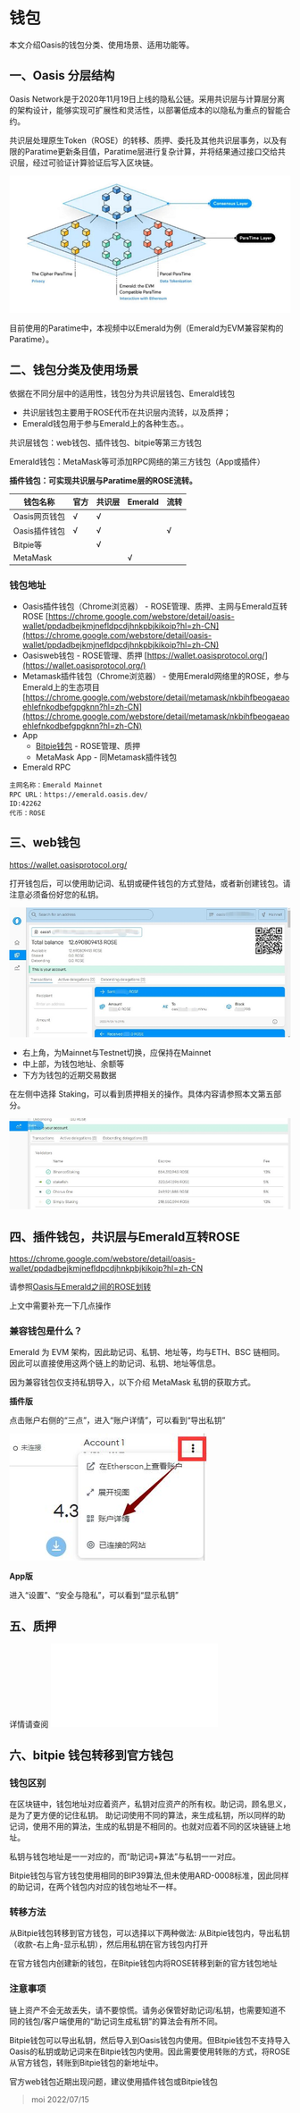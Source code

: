 # 钱包

本文介绍Oasis的钱包分类、使用场景、适用功能等。

## 一、Oasis 分层结构

Oasis Network是于2020年11月19日上线的隐私公链。采用共识层与计算层分离的架构设计，能够实现可扩展性和灵活性，以部署低成本的以隐私为重点的智能合约。

共识层处理原生Token（ROSE）的转移、质押、委托及其他共识层事务，以及有限的Paratime更新条目值，Paratime层进行复杂计算，并将结果通过接口交给共识层，经过可验证计算验证后写入区块链。

![](wallet_1.png)

目前使用的Paratime中，本视频中以Emerald为例（Emerald为EVM兼容架构的Paratime）。

## 二、钱包分类及使用场景

依据在不同分层中的适用性，钱包分为共识层钱包、Emerald钱包

- 共识层钱包主要用于ROSE代币在共识层内流转，以及质押；
- Emerald钱包用于参与Emerald上的各种生态。。

共识层钱包：web钱包、插件钱包、bitpie等第三方钱包

Emerald钱包：MetaMask等可添加RPC网络的第三方钱包（App或插件）

**插件钱包：可实现共识层与Paratime层的ROSE流转。**

钱包名称|官方|共识层|Emerald|流转
-|-|-|-|-
Oasis网页钱包|√|√||
Oasis插件钱包|√|√||√
Bitpie等||√||
MetaMask|||√|

### 钱包地址

- Oasis插件钱包（Chrome浏览器） - ROSE管理、质押、主网与Emerald互转ROSE
   [https://chrome.google.com/webstore/detail/oasis-wallet/ppdadbejkmjnefldpcdjhnkpbjkikoip?hl=zh-CN](https://chrome.google.com/webstore/detail/oasis-wallet/ppdadbejkmjnefldpcdjhnkpbjkikoip?hl=zh-CN)
- Oasisweb钱包 - ROSE管理、质押
   [https://wallet.oasisprotocol.org/](https://wallet.oasisprotocol.org/)
- Metamask插件钱包（Chrome浏览器） - 使用Emerald网络里的ROSE，参与Emerald上的生态项目
   [https://chrome.google.com/webstore/detail/metamask/nkbihfbeogaeaoehlefnkodbefgpgknn?hl=zh-CN](https://chrome.google.com/webstore/detail/metamask/nkbihfbeogaeaoehlefnkodbefgpgknn?hl=zh-CN)
- App
   - [Bitpie钱包](https://bitpie.com/) - ROSE管理、质押
   - MetaMask App - 同Metamask插件钱包
- Emerald RPC

```
主网名称：Emerald Mainnet
RPC URL：https://emerald.oasis.dev/
ID:42262
代币：ROSE
```

## 三、web钱包

https://wallet.oasisprotocol.org/

打开钱包后，可以使用助记词、私钥或硬件钱包的方式登陆，或者新创建钱包。请注意必须备份好您的私钥。

![](wallet_3.jpg)

- 右上角，为Mainnet与Testnet切换，应保持在Mainnet
- 中上部，为钱包地址、余额等
- 下方为钱包的近期交易数据

在左侧中选择 Staking，可以看到质押相关的操作。具体内容请参照本文第五部分。

![](wallet_4.jpg)


## 四、插件钱包，共识层与Emerald互转ROSE

https://chrome.google.com/webstore/detail/oasis-wallet/ppdadbejkmjnefldpcdjhnkpbjkikoip?hl=zh-CN

请参照[Oasis与Emerald之间的ROSE划转](/dev_support/Oasis与Emerald之间的ROSE划转/Oasis与Emerald之间的ROSE划转.md)

上文中需要补充一下几点操作

### 兼容钱包是什么？

Emerald 为 EVM 架构，因此助记词、私钥、地址等，均与ETH、BSC 链相同。因此可以直接使用这两个链上的助记词、私钥、地址等信息。

因为兼容钱包仅支持私钥导入，以下介绍 MetaMask 私钥的获取方式。

**插件版**

点击账户右侧的“三点”，进入“账户详情”，可以看到“导出私钥”

![](wallet_2.jpg)

**App版**

进入“设置”、“安全与隐私”，可以看到“显示私钥”

## 五、质押

详情请查阅 ![质押](/dev-oasis-china/general/质押.md)

## 六、bitpie 钱包转移到官方钱包

### 钱包区别

在区块链中，钱包地址对应着资产，私钥对应资产的所有权。助记词，顾名思义，是为了更方便的记住私钥。
助记词使用不同的算法，来生成私钥，所以同样的助记词，使用不用的算法，生成的私钥是不相同的。也就对应着不同的区块链链上地址。

私钥与钱包地址是一一对应的，而“助记词+算法”与私钥一一对应。

Bitpie钱包与官方钱包使用相同的BIP39算法,但未使用ARD-0008标准，因此同样的助记词，在两个钱包内对应的钱包地址不一样。

### 转移方法

从Bitpie钱包转移到官方钱包，可以选择以下两种做法:
从Bitpie钱包内，导出私钥（收款-右上角-显示私钥），然后用私钥在官方钱包内打开

在官方钱包内创建新的钱包，在Bitpie钱包内将ROSE转移到新的官方钱包地址

### 注意事项

链上资产不会无故丢失，请不要惊慌。请务必保管好助记词/私钥，也需要知道不同的钱包/客户端使用的“助记词生成私钥”的算法会有所不同。

Bitpie钱包可以导出私钥，然后导入到Oasis钱包内使用。但Bitpie钱包不支持导入Oasis的私钥或助记词来在Bitpie钱包内使用。因此需要使用转账的方式，将ROSE从官方钱包，转账到Bitpie钱包的新地址中。

官方web钱包近期出现问题，建议使用插件钱包或Bitpie钱包

> moi 2022/07/15